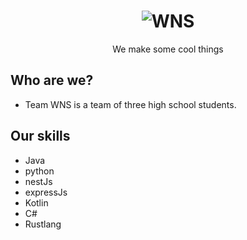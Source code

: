 <h1 align="center"><img src="" alt="WNS"></h1>
<p align="center">We make some cool things</p>

## Who are we?
- Team WNS is a team of three high school students.

## Our skills
- Java
- python
- nestJs
- expressJs
- Kotlin
- C#
- Rustlang 
